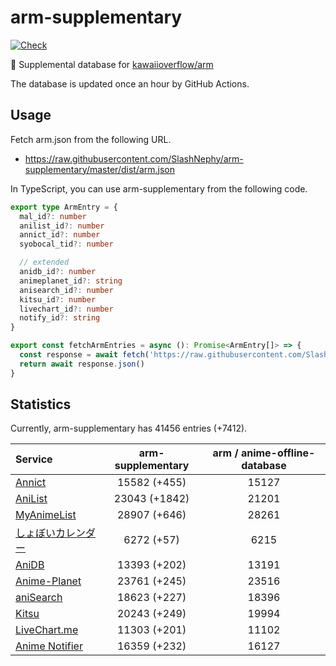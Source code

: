 # arm-supplementary

[![Check](https://github.com/SlashNephy/arm-supplementary/actions/workflows/check-node.yml/badge.svg)](https://github.com/SlashNephy/arm-supplementary/actions/workflows/check-node.yml)

💊 Supplemental database for [kawaiioverflow/arm](https://github.com/kawaiioverflow/arm)

The database is updated once an hour by GitHub Actions.

## Usage

Fetch arm.json from the following URL.

- https://raw.githubusercontent.com/SlashNephy/arm-supplementary/master/dist/arm.json

In TypeScript, you can use arm-supplementary from the following code.

```TypeScript
export type ArmEntry = {
  mal_id?: number
  anilist_id?: number
  annict_id?: number
  syobocal_tid?: number

  // extended
  anidb_id?: number
  animeplanet_id?: string
  anisearch_id?: number
  kitsu_id?: number
  livechart_id?: number
  notify_id?: string
}

export const fetchArmEntries = async (): Promise<ArmEntry[]> => {
  const response = await fetch('https://raw.githubusercontent.com/SlashNephy/arm-supplementary/master/dist/arm.json')
  return await response.json()
}
```

## Statistics

Currently, arm-supplementary has 41456 entries (+7412).

| Service                                     | arm-supplementary | arm / anime-offline-database |
| :------------------------------------------ | :---------------: | :--------------------------: |
| [Annict](https://annict.com)                |   15582 (+455)    |            15127             |
| [AniList](https://anilist.co)               |   23043 (+1842)   |            21201             |
| [MyAnimeList](https://myanimelist.net)      |   28907 (+646)    |            28261             |
| [しょぼいカレンダー](https://cal.syoboi.jp) |    6272 (+57)     |             6215             |
| [AniDB](https://anidb.net)                  |   13393 (+202)    |            13191             |
| [Anime-Planet](https://anime-planet.com)    |   23761 (+245)    |            23516             |
| [aniSearch](https://anisearch.com)          |   18623 (+227)    |            18396             |
| [Kitsu](https://kitsu.io)                   |   20243 (+249)    |            19994             |
| [LiveChart.me](https://livechart.me)        |   11303 (+201)    |            11102             |
| [Anime Notifier](https://notify.moe)        |   16359 (+232)    |            16127             |
